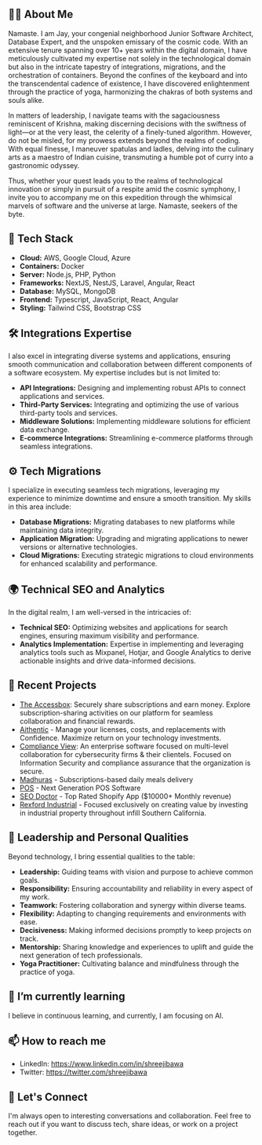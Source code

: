 ## 👨‍💻 About Me
Namaste. I am Jay, your congenial neighborhood Junior Software Architect, Database Expert, and the unspoken emissary of the cosmic code. With an extensive tenure spanning over 10+ years within the digital domain, I have meticulously cultivated my expertise not solely in the technological domain but also in the intricate tapestry of integrations, migrations, and the orchestration of containers. Beyond the confines of the keyboard and into the transcendental cadence of existence, I have discovered enlightenment through the practice of yoga, harmonizing the chakras of both systems and souls alike.

In matters of leadership, I navigate teams with the sagaciousness reminiscent of Krishna, making discerning decisions with the swiftness of light—or at the very least, the celerity of a finely-tuned algorithm. However, do not be misled, for my prowess extends beyond the realms of coding. With equal finesse, I maneuver spatulas and ladles, delving into the culinary arts as a maestro of Indian cuisine, transmuting a humble pot of curry into a gastronomic odyssey.

Thus, whether your quest leads you to the realms of technological innovation or simply in pursuit of a respite amid the cosmic symphony, I invite you to accompany me on this expedition through the whimsical marvels of software and the universe at large. Namaste, seekers of the byte.

## 💼 Tech Stack
- **Cloud:** AWS, Google Cloud, Azure
- **Containers:** Docker
- **Server:** Node.js, PHP, Python
- **Frameworks:** NextJS, NestJS, Laravel, Angular, React
- **Database:** MySQL, MongoDB
- **Frontend:** Typescript, JavaScript, React, Angular
- **Styling:** Tailwind CSS, Bootstrap CSS

## 🛠️ Integrations Expertise
I also excel in integrating diverse systems and applications, ensuring smooth communication and collaboration between different components of a software ecosystem. My expertise includes but is not limited to:
- **API Integrations:** Designing and implementing robust APIs to connect applications and services.
- **Third-Party Services:** Integrating and optimizing the use of various third-party tools and services.
- **Middleware Solutions:** Implementing middleware solutions for efficient data exchange.
- **E-commerce Integrations:** Streamlining e-commerce platforms through seamless integrations.

## ⚙️ Tech Migrations
I specialize in executing seamless tech migrations, leveraging my experience to minimize downtime and ensure a smooth transition. My skills in this area include:
- **Database Migrations:** Migrating databases to new platforms while maintaining data integrity.
- **Application Migration:** Upgrading and migrating applications to newer versions or alternative technologies.
- **Cloud Migrations:** Executing strategic migrations to cloud environments for enhanced scalability and performance.

## 🌍 Technical SEO and Analytics
In the digital realm, I am well-versed in the intricacies of:
- **Technical SEO:** Optimizing websites and applications for search engines, ensuring maximum visibility and performance.
- **Analytics Implementation:** Expertise in implementing and leveraging analytics tools such as Mixpanel, Hotjar, and Google Analytics to derive actionable insights and drive data-informed decisions.

## 🚀 Recent Projects
- [The Accessbox](https://theaccessbox.com/): Securely share subscriptions and earn money. Explore subscription-sharing activities on our platform for seamless collaboration and financial rewards.
- [Aithentic](https://aithentic.com/) - Manage your licenses, costs, and replacements with Confidence. Maximize return on your technology investments.
- [Compliance View](https://www.compliance-view.com/): An enterprise software focused on multi-level collaboration for cybersecurity firms & their clientels. Focused on Information Security and compliance assurance that the organization is secure.
- [Madhuras](https://madhuras.com/) - Subscriptions-based daily meals delivery
- [POS](http://posapi.vistaran.com/) - Next Generation POS Software
- [SEO Doctor](https://apps.shopify.com/seo-doctor) - Top Rated Shopify App ($10000+ Monthly revenue)
- [Rexford Industrial](https://www.rexfordindustrial.com/) - Focused exclusively on creating value by investing in industrial property throughout infill Southern California.

## 🧘 Leadership and Personal Qualities
Beyond technology, I bring essential qualities to the table:
- **Leadership:** Guiding teams with vision and purpose to achieve common goals.
- **Responsibility:** Ensuring accountability and reliability in every aspect of my work.
- **Teamwork:** Fostering collaboration and synergy within diverse teams.
- **Flexibility:** Adapting to changing requirements and environments with ease.
- **Decisiveness:** Making informed decisions promptly to keep projects on track.
- **Mentorship:** Sharing knowledge and experiences to uplift and guide the next generation of tech professionals.
- **Yoga Practitioner:** Cultivating balance and mindfulness through the practice of yoga.

## 🌱 I’m currently learning
I believe in continuous learning, and currently, I am focusing on AI.

## 📫 How to reach me
- LinkedIn: https://www.linkedin.com/in/shreejibawa
- Twitter: https://twitter.com/shreejibawa


<!-- ## 📊 GitHub Stats
![Your GitHub Stats](https://github-readme-stats.vercel.app/api?username=acodealchemist&show_icons=true&count_private=true) -->

## 🤝 Let's Connect
I'm always open to interesting conversations and collaboration. Feel free to reach out if you want to discuss tech, share ideas, or work on a project together.
